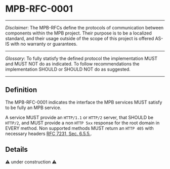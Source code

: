 # MPB-RFC-0001

---

*Disclaimer*: The MPB-RFCs define the protocols of communication between components within the MPB project. Their purpose is to be a localized standard, and their usage outside of the scope of this project is offered AS-IS with no warranty or guarantees.

---

*Glossary*: To fully statisfy the defined protocol the implementation MUST and MUST NOT do as indicated. To follow recommendations the implementation SHOULD or SHOULD NOT do as suggested.

---

## Definition

The MPB-RFC-0001 indicates the interface the MPB services MUST satisfy to be fully an MPB service.

A service MUST provide an `HTTP/1.1` or `HTTP/2` server, that SHOULD be `HTTP/2`, and MUST provide a non `HTTP 5xx` response for the root domain in EVERY method. Non supported methods MUST return an `HTTP 405` with necessary headers [RFC 7231, Sec. 6.5.5.](https://datatracker.ietf.org/doc/html/rfc7231#section-6.5.5).

## Details

:warning: under construction :warning: